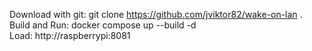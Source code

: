 Download with git: git clone https://github.com/jviktor82/wake-on-lan .<br/>
Build and Run: docker compose up --build -d<br/>
Load: http://raspberrypi:8081
